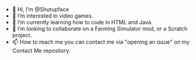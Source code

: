 - 👋 Hi, I’m @Shutupface
- 👀 I’m interested in video games.
- 🌱 I’m currently learning how to code in HTML and Java.
- 💞️ I’m looking to collaborate on a Farming Simulator mod, or a Scratch project.
- 📫 How to reach me you can contact me via "opening an issue" on my Contact Me repository.

<!---
Shutupface/Shutupface is a ✨ special ✨ repository because its `README.md` (this file) appears on your GitHub profile.
You can click the Preview link to take a look at your changes.
--->
